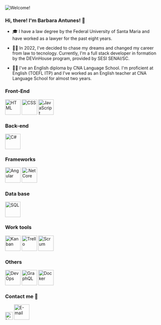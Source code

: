 <img src ="https://user-images.githubusercontent.com/119433142/209231187-fd161676-0081-43ed-81d6-38aade2e0bce.png" alt = "Welcome!">

### Hi, there! I'm Barbara Antunes! 👋

- 🎓 I have a law degree by the Federal University of Santa Maria and have worked as a lawyer for the past eight years.

- 👩‍💻 In 2022, I've decided to chase my dreams and changed my career from law to tecnology. Currently, I'm a full stack developer in formation by the DEVinHouse program, provided by SESI SENAI/SC.

- 👩‍🏫 I've an English diploma by CNA Language School. I'm proficient at English (TOEFL ITP) and I've worked as an English teacher at CNA Language School for almost two years. 

### Front-End
<div style="display: inline_block">
  <img src = "https://user-images.githubusercontent.com/119433142/209232434-f407ea2e-39da-40a7-88bf-aa4837a1cadb.png" alt = "HTML" title = "HTML" height = "50px" windht = "50px">
  <img src = "https://user-images.githubusercontent.com/119433142/209232450-24dbaba1-a72d-4a71-b26b-b061cdac1623.png" alt = "CSS" title = "CSS" height = "50px">
  <img src = "https://user-images.githubusercontent.com/119433142/209232446-8dc2916f-9ec9-4289-981a-a476c766df87.png" alt = "JavaScript" title = "JavaScript" height= "50px">  
</div>
  
 ### Back-end 
  <div style="display: inline_block">  
    <img src = "https://user-images.githubusercontent.com/119433142/209233714-6e6b260f-fdfb-47ad-9ffc-a9024733bbc9.png" alt = "C#" title = "C#" height = "50">  
  </div>
  
 ### Frameworks  
  <div style="display: inline_block">    
    <img src = "https://user-images.githubusercontent.com/119433142/209233918-34ad7c8e-e8f7-4753-961c-2dcc7c2bdd0c.png" alt = "Angular" title = "Angular" height = "50px">
    <img src = "https://user-images.githubusercontent.com/119433142/209234034-54cd85e8-3656-4422-adb5-4973e9ea8258.png" alt = ".NetCore" title = ".NetCore" height = "50px">
  </div>

 ### Data base  
 <div style="display: inline_block">    
  <img src = "https://user-images.githubusercontent.com/119433142/209234877-a047c320-49ee-4245-9569-0250780338cc.png" alt = "SQL" title = "SQL" height = "50px">
  </div>
  
  ### Work tools
  <div style="display: inline_block">        
  <img src = "https://user-images.githubusercontent.com/119433142/209234889-7cbc063d-2d35-49a4-beff-12706c7af39a.png" alt = "Kanban" title = "Kanban" height = "50px">
  <img src = "https://user-images.githubusercontent.com/119433142/209234906-f7e7dda0-8a4d-47e8-86a7-12dc97bf3d48.png" alt = "Trello" title = "Trello" height = "50px">
  <img src = "https://user-images.githubusercontent.com/119433142/209235012-b1382ffa-a217-41ce-beff-416486467253.png" alt = "Scrum" title = "Scrum" height = "50px">
  </div>
 
 ### Others 
 <div style="display: inline_block">     
  <img src = "https://user-images.githubusercontent.com/119433142/209236621-ee8eef25-10ed-4e6d-a523-2d897b0924e2.jpg" alt = "DevOps" title = "DevOps" height = "50px">
  <img src = "https://user-images.githubusercontent.com/119433142/209236628-ba14b5d5-ecc3-4d1e-bd35-9981e127d6fb.png" alt = "GraphQL" title = "GraphQL" height = "50px">
  <img src = "https://user-images.githubusercontent.com/119433142/209236690-e642806d-0076-4201-b622-bfc2379d1bab.png" alt = "Docker" title = "Docker" height = "50px">
  </div>
  
  ### Contact me 📩 
  <div style="display: inline_block">    
  <a href = "https://www.linkedin.com/in/barbaraantunessilva/"><img src = "https://user-images.githubusercontent.com/119433142/209239314-94b0c241-066f-43c8-a105-c568db38765e.png" alt = "LinkedIn" title = "LinkedIn" height = "25px"></a>
  <a href = "mailto:barbaracantunes@gmail.com"><img src = "https://user-images.githubusercontent.com/119433142/209239172-f350aa44-82bf-41f2-b3a5-d18b21ca040c.png" alt = "E-mail" title = "barbaracantunes@gmail.com" height = "50px" windht = "30px"></a>
</div>


